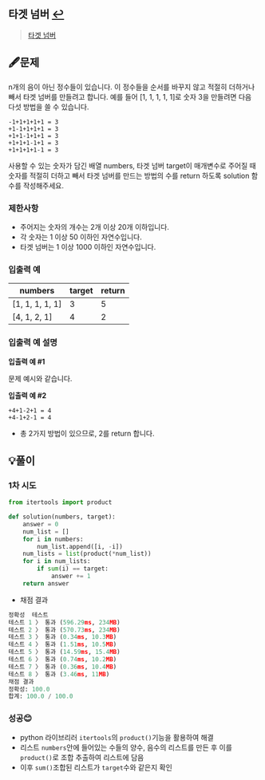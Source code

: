 ## 타겟 넘버 [↩](../programmers_practice)

> [타겟 넘버](https://programmers.co.kr/learn/courses/30/lessons/43165)

## 🖋️문제

n개의 음이 아닌 정수들이 있습니다. 이 정수들을 순서를 바꾸지 않고 적절히 더하거나 빼서 타겟 넘버를 만들려고 합니다. 예를 들어 [1, 1, 1, 1, 1]로 숫자 3을 만들려면 다음 다섯 방법을 쓸 수 있습니다.

```
-1+1+1+1+1 = 3
+1-1+1+1+1 = 3
+1+1-1+1+1 = 3
+1+1+1-1+1 = 3
+1+1+1+1-1 = 3
```

사용할 수 있는 숫자가 담긴 배열 numbers, 타겟 넘버 target이 매개변수로 주어질 때 숫자를 적절히 더하고 빼서 타겟 넘버를 만드는 방법의 수를 return 하도록 solution 함수를 작성해주세요.

### 제한사항

- 주어지는 숫자의 개수는 2개 이상 20개 이하입니다.
- 각 숫자는 1 이상 50 이하인 자연수입니다.
- 타겟 넘버는 1 이상 1000 이하인 자연수입니다.

### 입출력 예

| numbers         | target | return |
| --------------- | ------ | ------ |
| [1, 1, 1, 1, 1] | 3      | 5      |
| [4, 1, 2, 1]    | 4      | 2      |

### 입출력 예 설명

**입출력 예 #1**

문제 예시와 같습니다.

**입출력 예 #2**

```
+4+1-2+1 = 4
+4-1+2-1 = 4
```

- 총 2가지 방법이 있으므로, 2를 return 합니다.

## 💡풀이

### 1차 시도

```python
from itertools import product

def solution(numbers, target):
    answer = 0
    num_list = []
    for i in numbers:
        num_list.append([i, -i])
    num_lists = list(product(*num_list))
    for i in num_lists:
        if sum(i) == target:
            answer += 1 
    return answer
```

* 채점 결과

```python
정확성  테스트
테스트 1 〉	통과 (596.29ms, 234MB)
테스트 2 〉	통과 (570.73ms, 234MB)
테스트 3 〉	통과 (0.34ms, 10.3MB)
테스트 4 〉	통과 (1.51ms, 10.5MB)
테스트 5 〉	통과 (14.59ms, 15.4MB)
테스트 6 〉	통과 (0.74ms, 10.2MB)
테스트 7 〉	통과 (0.36ms, 10.4MB)
테스트 8 〉	통과 (3.46ms, 11MB)
채점 결과
정확성: 100.0
합계: 100.0 / 100.0
```

### 성공😊
- python 라이브리러 `itertools`의 `product()`기능을 활용하여 해결
- 리스트 `numbers`안에 들어있는 수들의 양수, 음수의 리스트를 만든 후 이를 `product()`로 조합 추출하여 리스트에 담음
- 이후 `sum()`조합된 리스트가 `target`수와 같은지 확인

